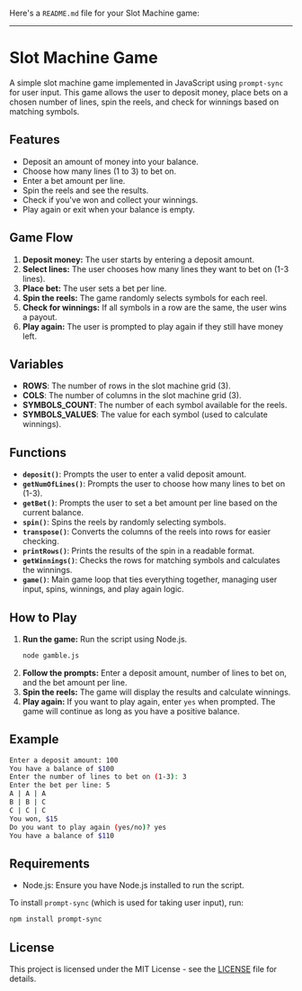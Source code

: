 Here's a `README.md` file for your Slot Machine game:

---

# Slot Machine Game

A simple slot machine game implemented in JavaScript using `prompt-sync` for user input. This game allows the user to deposit money, place bets on a chosen number of lines, spin the reels, and check for winnings based on matching symbols.

## Features
- Deposit an amount of money into your balance.
- Choose how many lines (1 to 3) to bet on.
- Enter a bet amount per line.
- Spin the reels and see the results.
- Check if you've won and collect your winnings.
- Play again or exit when your balance is empty.

## Game Flow
1. **Deposit money:** The user starts by entering a deposit amount.
2. **Select lines:** The user chooses how many lines they want to bet on (1-3 lines).
3. **Place bet:** The user sets a bet per line.
4. **Spin the reels:** The game randomly selects symbols for each reel.
5. **Check for winnings:** If all symbols in a row are the same, the user wins a payout.
6. **Play again:** The user is prompted to play again if they still have money left.

## Variables
- **ROWS**: The number of rows in the slot machine grid (3).
- **COLS**: The number of columns in the slot machine grid (3).
- **SYMBOLS_COUNT**: The number of each symbol available for the reels.
- **SYMBOLS_VALUES**: The value for each symbol (used to calculate winnings).

## Functions
- **`deposit()`**: Prompts the user to enter a valid deposit amount.
- **`getNumOfLines()`**: Prompts the user to choose how many lines to bet on (1-3).
- **`getBet()`**: Prompts the user to set a bet amount per line based on the current balance.
- **`spin()`**: Spins the reels by randomly selecting symbols.
- **`transpose()`**: Converts the columns of the reels into rows for easier checking.
- **`printRows()`**: Prints the results of the spin in a readable format.
- **`getWinnings()`**: Checks the rows for matching symbols and calculates the winnings.
- **`game()`**: Main game loop that ties everything together, managing user input, spins, winnings, and play again logic.

## How to Play
1. **Run the game:** Run the script using Node.js.
   ```bash
   node gamble.js
   ```
2. **Follow the prompts:** Enter a deposit amount, number of lines to bet on, and the bet amount per line.
3. **Spin the reels:** The game will display the results and calculate winnings.
4. **Play again:** If you want to play again, enter `yes` when prompted. The game will continue as long as you have a positive balance.

## Example

```bash
Enter a deposit amount: 100
You have a balance of $100
Enter the number of lines to bet on (1-3): 3
Enter the bet per line: 5
A | A | A
B | B | C
C | C | C
You won, $15
Do you want to play again (yes/no)? yes
You have a balance of $110
```

## Requirements
- Node.js: Ensure you have Node.js installed to run the script.

To install `prompt-sync` (which is used for taking user input), run:
```bash
npm install prompt-sync
```

## License
This project is licensed under the MIT License - see the [LICENSE](LICENSE) file for details.

